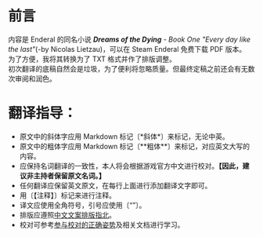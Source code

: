 # 前言
内容是 Enderal 的同名小说 ***Dreams of the Dying** - Book One "Every day like the last"*(-by Nicolas Lietzau)，可以在 Steam Enderal 免费下载 PDF 版本。  
为了方便，我将其转换为了 TXT 格式并作了排版调整。  
初次翻译的底稿自然会是垃圾，为了便利将忽略质量。但最终定稿之前还会有无数次审阅和润色。  
# 翻译指导：
- 原文中的斜体字应用 Markdown 标记〔\*斜体\*〕来标记，无论中英。
- 原文中的粗体字应用 Markdown 标记〔\*\*粗体\*\*〕来标记，对应英文大写的内容。
- 应保持名词翻译的一致性，本人将会根据游戏官方中文进行校对。**【因此，建议非主持者保留原文名词。】**
- 任何翻译应保留英文原文，在每行上面进行添加翻译文字即可。
- 用〔【注释】〕标记来进行注释。
- 译文应使用全角符号，引号应使用〔“”〕。
- 排版应遵照[中文文案排版指北](https://github.com/sparanoid/chinese-copywriting-guidelines/blob/master/README.zh-CN.md)。
- 校对可参考[参与校对的正确姿势](https://github.com/xitu/gold-miner/wiki/%E5%8F%82%E4%B8%8E%E6%A0%A1%E5%AF%B9%E7%9A%84%E6%AD%A3%E7%A1%AE%E5%A7%BF%E5%8A%BF)及相关文档进行学习。

